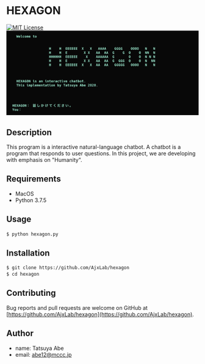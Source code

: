HEXAGON
=======

[![MIT License](http://img.shields.io/badge/license-MIT-blue.svg?style=flat)](LICENSE)
![](./img/hexagon.png)


## Description
This program is a interactive natural-language chatbot. A chatbot is a program that responds to user questions. In this project, we are developing with emphasis on "Humanity".


## Requirements
- MacOS
- Python 3.7.5


## Usage
```sh
$ python hexagon.py
```


## Installation
```sh
$ git clone https://github.com/AjxLab/hexagon
$ cd hexagon
```


## Contributing
Bug reports and pull requests are welcome on GitHub at [https://github.com/AjxLab/hexagon](https://github.com/AjxLab/hexagon).


## Author
- name: Tatsuya Abe
- email: abe12@mccc.jp
